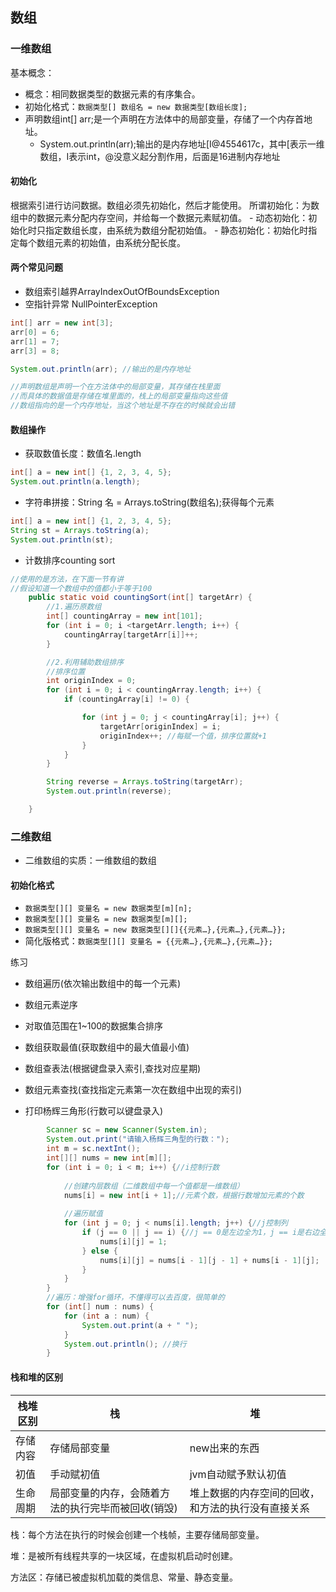 ## 数组

### 一维数组

基本概念：
- 概念：相同数据类型的数据元素的有序集合。
- 初始化格式：`数据类型[] 数组名 = new 数据类型[数组长度];`
- 声明数组int[] arr;是一个声明在方法体中的局部变量，存储了一个内存首地址。
	- System.out.println(arr);输出的是内存地址[I@4554617c，其中[表示一维数组，I表示int，@没意义起分割作用，后面是16进制内存地址

#### 初始化
根据索引进行访问数据。数组必须先初始化，然后才能使用。
所谓初始化：为数组中的数据元素分配内存空间，并给每一个数据元素赋初值。
	- 动态初始化：初始化时只指定数组长度，由系统为数组分配初始值。
	- 静态初始化：初始化时指定每个数组元素的初始值，由系统分配长度。

#### 两个常见问题

- 数组索引越界ArrayIndexOutOfBoundsException
- 空指针异常 NullPointerException
```java
int[] arr = new int[3];
arr[0] = 6;
arr[1] = 7;
arr[3] = 8;

System.out.println(arr); //输出的是内存地址

//声明数组是声明一个在方法体中的局部变量，其存储在栈里面
//而具体的数据值是存储在堆里面的，栈上的局部变量指向这些值
//数组指向的是一个内存地址，当这个地址是不存在的时候就会出错
```

#### 数组操作
- 获取数值长度：数值名.length
```java
int[] a = new int[] {1, 2, 3, 4, 5};
System.out.println(a.length);
```
- 字符串拼接：String 名 = Arrays.toString(数组名);获得每个元素
```java
int[] a = new int[] {1, 2, 3, 4, 5};
String st = Arrays.toString(a);
System.out.println(st);
```
- 计数排序counting sort
```java
//使用的是方法，在下面一节有讲
//假设知道一个数组中的值都小于等于100
	public static void countingSort(int[] targetArr) {
        //1.遍历原数组
        int[] countingArray = new int[101];
        for (int i = 0; i <targetArr.length; i++) {
            countingArray[targetArr[i]]++;
        }

        //2.利用辅助数组排序
        //排序位置
        int originIndex = 0;
        for (int i = 0; i < countingArray.length; i++) {
            if (countingArray[i] != 0) {

                for (int j = 0; j < countingArray[i]; j++) {
                    targetArr[originIndex] = i;
                    originIndex++; //每赋一个值，排序位置就+1
                }
            }
        }

        String reverse = Arrays.toString(targetArr);
        System.out.println(reverse);

    }
```

### 二维数组

- 二维数组的实质：一维数组的数组
#### 初始化格式
- `数据类型[][] 变量名 = new 数据类型[m][n];`
- `数据类型[][] 变量名 = new 数据类型[m][];`
- `数据类型[][] 变量名 = new 数据类型[][]{{元素…},{元素…},{元素…}};`
- 简化版格式：`数据类型[][] 变量名 = {{元素…},{元素…},{元素…}};`

练习
- 数组遍历(依次输出数组中的每一个元素)

- 数组元素逆序
- 对取值范围在1~100的数据集合排序
- 数组获取最值(获取数组中的最大值最小值)
- 数组查表法(根据键盘录入索引,查找对应星期)
- 数组元素查找(查找指定元素第一次在数组中出现的索引)
- 打印杨辉三角形(行数可以键盘录入)
```java
        Scanner sc = new Scanner(System.in);
        System.out.print("请输入杨辉三角型的行数：");
        int m = sc.nextInt();
        int[][] nums = new int[m][];
        for (int i = 0; i < m; i++) {//i控制行数
        
            //创建内层数组（二维数组中每一个值都是一维数组）
            nums[i] = new int[i + 1];//元素个数，根据行数增加元素的个数
            
            //遍历赋值
            for (int j = 0; j < nums[i].length; j++) {//j控制列
                if (j == 0 || j == i) {//j == 0是左边全为1，j == i是右边全为1
                    nums[i][j] = 1;
                } else {
                    nums[i][j] = nums[i - 1][j - 1] + nums[i - 1][j];
                }
            }
        }
        //遍历：增强for循环，不懂得可以去百度，很简单的
        for (int[] num : nums) {
            for (int a : num) {
                System.out.print(a + " ");
            }
            System.out.println(); //换行
        }
```

#### 栈和堆的区别
| 栈堆区别 | 栈 | 堆 |
| -- | -- | -- |
| 存储内容 |存储局部变量 | new出来的东西 |
| 初值 | 手动赋初值 | jvm自动赋予默认初值 |
| 生命周期 | 局部变量的内存，会随着方法的执行完毕而被回收(销毁) | 堆上数据的内存空间的回收，和方法的执行没有直接关系 |

栈：每个方法在执行的时候会创建一个栈帧，主要存储局部变量。

堆：是被所有线程共享的一块区域，在虚拟机启动时创建。

方法区：存储已被虚拟机加载的类信息、常量、静态变量。

